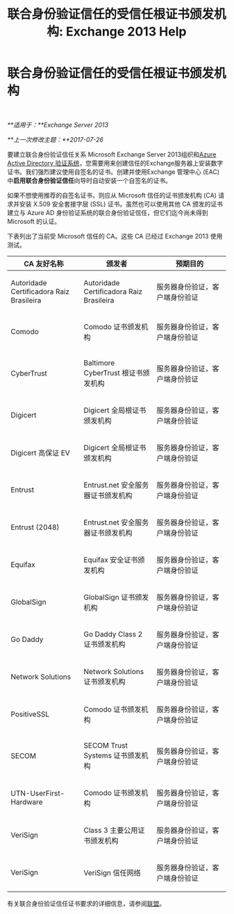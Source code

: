 ﻿---
title: '联合身份验证信任的受信任根证书颁发机构: Exchange 2013 Help'
TOCTitle: 联合身份验证信任的受信任根证书颁发机构
ms:assetid: d4224bf5-69b3-484c-8a70-4f230d3dbdd9
ms:mtpsurl: https://technet.microsoft.com/zh-cn/library/Ee332350(v=EXCHG.150)
ms:contentKeyID: 50491613
ms.date: 05/21/2018
mtps_version: v=EXCHG.150
ms.translationtype: MT
---

# 联合身份验证信任的受信任根证书颁发机构

 

_**适用于：**Exchange Server 2013_

_**上一次修改主题：**2017-07-26_

要建立联合身份验证信任关系 Microsoft Exchange Server 2013组织和[Azure Active Directory 验证系统](https://go.microsoft.com/fwlink/p/?linkid=135986)，您需要用来创建信任的Exchange服务器上安装数字证书。我们强烈建议使用自签名的证书。创建并使用Exchange 管理中心 (EAC) 中**启用联合身份验证信任**向导时自动安装一个自签名的证书。

如果不想使用推荐的自签名证书，则应从 Microsoft 信任的证书颁发机构 (CA) 请求并安装 X.509 安全套接字层 (SSL) 证书。虽然也可以使用其他 CA 颁发的证书建立与 Azure AD 身份验证系统的联合身份验证信任，但它们迄今尚未得到 Microsoft 的认证。

下表列出了当前受 Microsoft 信任的 CA。这些 CA 已经过 Exchange 2013 使用测试。


<table>
<colgroup>
<col style="width: 33%" />
<col style="width: 33%" />
<col style="width: 33%" />
</colgroup>
<thead>
<tr class="header">
<th>CA 友好名称</th>
<th>颁发者</th>
<th>预期目的</th>
</tr>
</thead>
<tbody>
<tr class="odd">
<td><p>Autoridade Certificadora Raiz Brasileira</p></td>
<td><p>Autoridade Certificadora Raiz Brasileira</p></td>
<td><p>服务器身份验证，客户端身份验证</p></td>
</tr>
<tr class="even">
<td><p>Comodo</p></td>
<td><p>Comodo 证书颁发机构</p></td>
<td><p>服务器身份验证，客户端身份验证</p></td>
</tr>
<tr class="odd">
<td><p>CyberTrust</p></td>
<td><p>Baltimore CyberTrust 根证书颁发机构</p></td>
<td><p>服务器身份验证，客户端身份验证</p></td>
</tr>
<tr class="even">
<td><p>Digicert</p></td>
<td><p>Digicert 全局根证书颁发机构</p></td>
<td><p>服务器身份验证，客户端身份验证</p></td>
</tr>
<tr class="odd">
<td><p>Digicert 高保证 EV</p></td>
<td><p>Digicert 全局根证书颁发机构</p></td>
<td><p>服务器身份验证，客户端身份验证</p></td>
</tr>
<tr class="even">
<td><p>Entrust</p></td>
<td><p>Entrust.net 安全服务器证书颁发机构</p></td>
<td><p>服务器身份验证，客户端身份验证</p></td>
</tr>
<tr class="odd">
<td><p>Entrust (2048)</p></td>
<td><p>Entrust.net 安全服务器证书颁发机构</p></td>
<td><p>服务器身份验证，客户端身份验证</p></td>
</tr>
<tr class="even">
<td><p>Equifax</p></td>
<td><p>Equifax 安全证书颁发机构</p></td>
<td><p>服务器身份验证，客户端身份验证</p></td>
</tr>
<tr class="odd">
<td><p>GlobalSign</p></td>
<td><p>GlobalSign 证书颁发机构</p></td>
<td><p>服务器身份验证，客户端身份验证</p></td>
</tr>
<tr class="even">
<td><p>Go Daddy</p></td>
<td><p>Go Daddy Class 2 证书颁发机构</p></td>
<td><p>服务器身份验证，客户端身份验证</p></td>
</tr>
<tr class="odd">
<td><p>Network Solutions</p></td>
<td><p>Network Solutions 证书颁发机构</p></td>
<td><p>服务器身份验证，客户端身份验证</p></td>
</tr>
<tr class="even">
<td><p>PositiveSSL</p></td>
<td><p>Comodo 证书颁发机构</p></td>
<td><p>服务器身份验证，客户端身份验证</p></td>
</tr>
<tr class="odd">
<td><p>SECOM</p></td>
<td><p>SECOM Trust Systems 证书颁发机构</p></td>
<td><p>服务器身份验证，客户端身份验证</p></td>
</tr>
<tr class="even">
<td><p>UTN-UserFirst-Hardware</p></td>
<td><p>Comodo 证书颁发机构</p></td>
<td><p>服务器身份验证，客户端身份验证</p></td>
</tr>
<tr class="odd">
<td><p>VeriSign</p></td>
<td><p>Class 3 主要公用证书颁发机构</p></td>
<td><p>服务器身份验证，客户端身份验证</p></td>
</tr>
<tr class="even">
<td><p>VeriSign</p></td>
<td><p>VeriSign 信任网络</p></td>
<td><p>服务器身份验证，客户端身份验证</p></td>
</tr>
</tbody>
</table>


有关联合身份验证信任证书要求的详细信息，请参阅[联盟](federation-exchange-2013-help.md)。

